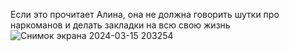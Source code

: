 Если это прочитает Алина, она не должна говорить шутки про наркоманов и делать закладки на всю свою жизнь
![Снимок экрана 2024-03-15 203254](https://github.com/MrTooz/pew-pew/assets/154754632/90535db4-ad9a-41ea-a20b-8f0e56d01e41)

